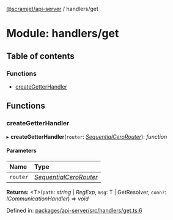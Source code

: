 [@scramjet/api-server](../README.md) / handlers/get

# Module: handlers/get

## Table of contents

### Functions

- [createGetterHandler](handlers_get.md#creategetterhandler)

## Functions

### createGetterHandler

▸ **createGetterHandler**(`router`: [*SequentialCeroRouter*](../interfaces/lib_definitions.sequentialcerorouter.md)): *function*

#### Parameters

| Name | Type |
| :------ | :------ |
| `router` | [*SequentialCeroRouter*](../interfaces/lib_definitions.sequentialcerorouter.md) |

**Returns:** <T\>(`path`: *string* \| *RegExp*, `msg`: T \| GetResolver, `conn?`: *ICommunicationHandler*) => *void*

Defined in: [packages/api-server/src/handlers/get.ts:6](https://github.com/scramjet-cloud-platform/scramjet-csi-dev/blob/8f44413a/packages/api-server/src/handlers/get.ts#L6)

